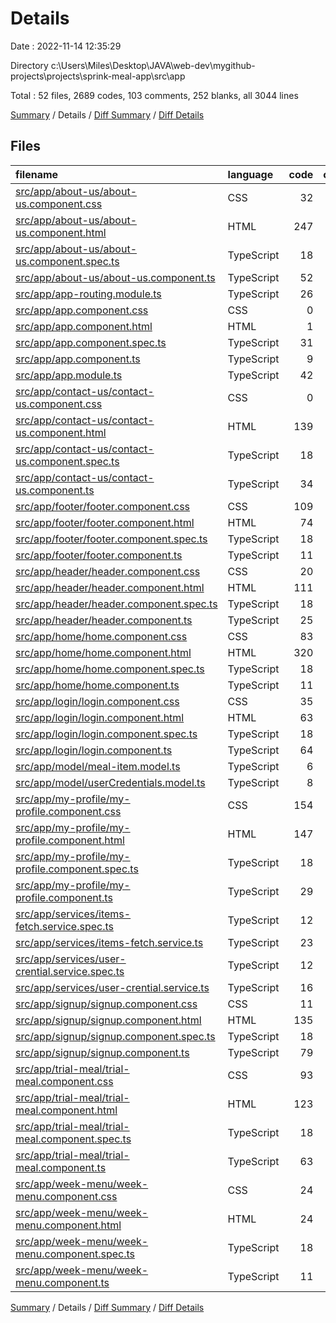 # Details

Date : 2022-11-14 12:35:29

Directory c:\\Users\\Miles\\Desktop\\JAVA\\web-dev\\mygithub-projects\\projects\\sprink-meal-app\\src\\app

Total : 52 files,  2689 codes, 103 comments, 252 blanks, all 3044 lines

[Summary](results.md) / Details / [Diff Summary](diff.md) / [Diff Details](diff-details.md)

## Files
| filename | language | code | comment | blank | total |
| :--- | :--- | ---: | ---: | ---: | ---: |
| [src/app/about-us/about-us.component.css](/src/app/about-us/about-us.component.css) | CSS | 32 | 0 | 1 | 33 |
| [src/app/about-us/about-us.component.html](/src/app/about-us/about-us.component.html) | HTML | 247 | 1 | 5 | 253 |
| [src/app/about-us/about-us.component.spec.ts](/src/app/about-us/about-us.component.spec.ts) | TypeScript | 18 | 0 | 6 | 24 |
| [src/app/about-us/about-us.component.ts](/src/app/about-us/about-us.component.ts) | TypeScript | 52 | 0 | 6 | 58 |
| [src/app/app-routing.module.ts](/src/app/app-routing.module.ts) | TypeScript | 26 | 0 | 3 | 29 |
| [src/app/app.component.css](/src/app/app.component.css) | CSS | 0 | 0 | 1 | 1 |
| [src/app/app.component.html](/src/app/app.component.html) | HTML | 1 | 0 | 1 | 2 |
| [src/app/app.component.spec.ts](/src/app/app.component.spec.ts) | TypeScript | 31 | 0 | 5 | 36 |
| [src/app/app.component.ts](/src/app/app.component.ts) | TypeScript | 9 | 0 | 2 | 11 |
| [src/app/app.module.ts](/src/app/app.module.ts) | TypeScript | 42 | 0 | 3 | 45 |
| [src/app/contact-us/contact-us.component.css](/src/app/contact-us/contact-us.component.css) | CSS | 0 | 0 | 1 | 1 |
| [src/app/contact-us/contact-us.component.html](/src/app/contact-us/contact-us.component.html) | HTML | 139 | 58 | 5 | 202 |
| [src/app/contact-us/contact-us.component.spec.ts](/src/app/contact-us/contact-us.component.spec.ts) | TypeScript | 18 | 0 | 6 | 24 |
| [src/app/contact-us/contact-us.component.ts](/src/app/contact-us/contact-us.component.ts) | TypeScript | 34 | 1 | 5 | 40 |
| [src/app/footer/footer.component.css](/src/app/footer/footer.component.css) | CSS | 109 | 0 | 4 | 113 |
| [src/app/footer/footer.component.html](/src/app/footer/footer.component.html) | HTML | 74 | 0 | 3 | 77 |
| [src/app/footer/footer.component.spec.ts](/src/app/footer/footer.component.spec.ts) | TypeScript | 18 | 0 | 6 | 24 |
| [src/app/footer/footer.component.ts](/src/app/footer/footer.component.ts) | TypeScript | 11 | 0 | 5 | 16 |
| [src/app/header/header.component.css](/src/app/header/header.component.css) | CSS | 20 | 0 | 2 | 22 |
| [src/app/header/header.component.html](/src/app/header/header.component.html) | HTML | 111 | 1 | 1 | 113 |
| [src/app/header/header.component.spec.ts](/src/app/header/header.component.spec.ts) | TypeScript | 18 | 0 | 6 | 24 |
| [src/app/header/header.component.ts](/src/app/header/header.component.ts) | TypeScript | 25 | 0 | 3 | 28 |
| [src/app/home/home.component.css](/src/app/home/home.component.css) | CSS | 83 | 1 | 3 | 87 |
| [src/app/home/home.component.html](/src/app/home/home.component.html) | HTML | 320 | 2 | 10 | 332 |
| [src/app/home/home.component.spec.ts](/src/app/home/home.component.spec.ts) | TypeScript | 18 | 0 | 6 | 24 |
| [src/app/home/home.component.ts](/src/app/home/home.component.ts) | TypeScript | 11 | 0 | 5 | 16 |
| [src/app/login/login.component.css](/src/app/login/login.component.css) | CSS | 35 | 1 | 8 | 44 |
| [src/app/login/login.component.html](/src/app/login/login.component.html) | HTML | 63 | 0 | 2 | 65 |
| [src/app/login/login.component.spec.ts](/src/app/login/login.component.spec.ts) | TypeScript | 18 | 0 | 6 | 24 |
| [src/app/login/login.component.ts](/src/app/login/login.component.ts) | TypeScript | 64 | 0 | 7 | 71 |
| [src/app/model/meal-item.model.ts](/src/app/model/meal-item.model.ts) | TypeScript | 6 | 0 | 1 | 7 |
| [src/app/model/userCredentials.model.ts](/src/app/model/userCredentials.model.ts) | TypeScript | 8 | 0 | 1 | 9 |
| [src/app/my-profile/my-profile.component.css](/src/app/my-profile/my-profile.component.css) | CSS | 154 | 4 | 29 | 187 |
| [src/app/my-profile/my-profile.component.html](/src/app/my-profile/my-profile.component.html) | HTML | 147 | 29 | 6 | 182 |
| [src/app/my-profile/my-profile.component.spec.ts](/src/app/my-profile/my-profile.component.spec.ts) | TypeScript | 18 | 0 | 6 | 24 |
| [src/app/my-profile/my-profile.component.ts](/src/app/my-profile/my-profile.component.ts) | TypeScript | 29 | 0 | 5 | 34 |
| [src/app/services/items-fetch.service.spec.ts](/src/app/services/items-fetch.service.spec.ts) | TypeScript | 12 | 0 | 5 | 17 |
| [src/app/services/items-fetch.service.ts](/src/app/services/items-fetch.service.ts) | TypeScript | 23 | 0 | 6 | 29 |
| [src/app/services/user-crential.service.spec.ts](/src/app/services/user-crential.service.spec.ts) | TypeScript | 12 | 0 | 5 | 17 |
| [src/app/services/user-crential.service.ts](/src/app/services/user-crential.service.ts) | TypeScript | 16 | 2 | 5 | 23 |
| [src/app/signup/signup.component.css](/src/app/signup/signup.component.css) | CSS | 11 | 0 | 1 | 12 |
| [src/app/signup/signup.component.html](/src/app/signup/signup.component.html) | HTML | 135 | 0 | 2 | 137 |
| [src/app/signup/signup.component.spec.ts](/src/app/signup/signup.component.spec.ts) | TypeScript | 18 | 0 | 6 | 24 |
| [src/app/signup/signup.component.ts](/src/app/signup/signup.component.ts) | TypeScript | 79 | 0 | 5 | 84 |
| [src/app/trial-meal/trial-meal.component.css](/src/app/trial-meal/trial-meal.component.css) | CSS | 93 | 2 | 12 | 107 |
| [src/app/trial-meal/trial-meal.component.html](/src/app/trial-meal/trial-meal.component.html) | HTML | 123 | 1 | 4 | 128 |
| [src/app/trial-meal/trial-meal.component.spec.ts](/src/app/trial-meal/trial-meal.component.spec.ts) | TypeScript | 18 | 0 | 6 | 24 |
| [src/app/trial-meal/trial-meal.component.ts](/src/app/trial-meal/trial-meal.component.ts) | TypeScript | 63 | 0 | 7 | 70 |
| [src/app/week-menu/week-menu.component.css](/src/app/week-menu/week-menu.component.css) | CSS | 24 | 0 | 1 | 25 |
| [src/app/week-menu/week-menu.component.html](/src/app/week-menu/week-menu.component.html) | HTML | 24 | 0 | 1 | 25 |
| [src/app/week-menu/week-menu.component.spec.ts](/src/app/week-menu/week-menu.component.spec.ts) | TypeScript | 18 | 0 | 6 | 24 |
| [src/app/week-menu/week-menu.component.ts](/src/app/week-menu/week-menu.component.ts) | TypeScript | 11 | 0 | 5 | 16 |

[Summary](results.md) / Details / [Diff Summary](diff.md) / [Diff Details](diff-details.md)